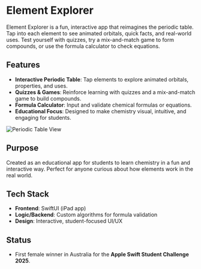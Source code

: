 # Element Explorer

Element Explorer is a fun, interactive app that reimagines the periodic table. Tap into each element to see animated orbitals, quick facts, and real-world uses. Test yourself with quizzes, try a mix-and-match game to form compounds, or use the formula calculator to check equations.

## Features
- **Interactive Periodic Table**: Tap elements to explore animated orbitals, properties, and uses.
- **Quizzes & Games**: Reinforce learning with quizzes and a mix-and-match game to build compounds.
- **Formula Calculator**: Input and validate chemical formulas or equations.
- **Educational Focus**: Designed to make chemistry visual, intuitive, and engaging for students.

![Periodic Table View](images/front-page)

## Purpose
Created as an educational app for students to learn chemistry in a fun and interactive way. Perfect for anyone curious about how elements work in the real world.

## Tech Stack
- **Frontend**: SwiftUI (iPad app)
- **Logic/Backend**: Custom algorithms for formula validation
- **Design**: Interactive, student-focused UI/UX

## Status
- First female winner in Australia for the **Apple Swift Student Challenge 2025**.
